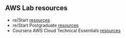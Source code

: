 ## AWS Lab resources 

- re/Start [resources](./reStart)
- re/Start Postgraduate [resources](./postgraduate)
- Coursera AWS Cloud Technical Essentials [resources](./Technical-Essentials)
